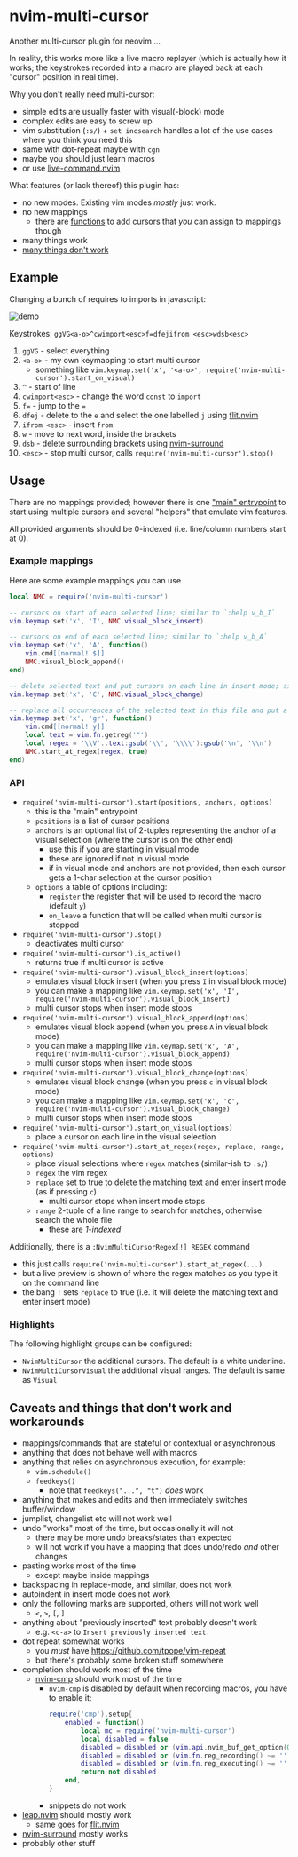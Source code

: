 # nvim-multi-cursor

Another multi-cursor plugin for neovim ...

In reality, this works more like a live macro replayer
(which is actually how it works;
the keystrokes recorded into a macro are played back at each "cursor" position in real time).

Why you don't really need multi-cursor:
* simple edits are usually faster with visual(-block) mode
* complex edits are easy to screw up
* vim substitution (`:s/`) + `set incsearch` handles a lot of the use cases where you think you need this
* same with dot-repeat maybe with `cgn`
* maybe you should just learn macros
* or use [live-command.nvim](https://github.com/smjonas/live-command.nvim)

What features (or lack thereof) this plugin has:
* no new modes. Existing vim modes *mostly* just work.
* no new mappings
    * there are [functions](#usage) to add cursors that *you* can assign to mappings though
* many things work
* [many things don't work](#caveats-and-things-that-dont-work-and-workarounds)

## Example

Changing a bunch of requires to imports in javascript:

![demo](https://github.com/lincheney/nvim-multi-cursor/assets/1336117/ef6695d9-2e2b-40cf-88ac-03aee76db19c)

Keystrokes: `ggVG<a-o>^cwimport<esc>f=dfejifrom <esc>wdsb<esc>`
1. `ggVG` - select everything
1. `<a-o>` - my own keymapping to start multi cursor
   * something like `vim.keymap.set('x', '<a-o>', require('nvim-multi-cursor').start_on_visual)`
1. `^` - start of line
1. `cwimport<esc>` - change the word `const` to `import`
1. `f=` - jump to the `=`
1. `dfej` - delete to the `e` and select the one labelled `j` using [flit.nvim](https://github.com/ggandor/flit.nvim)
1. `ifrom <esc>` - insert `from `
1. `w` - move to next word, inside the brackets
1. `dsb` - delete surrounding brackets using [nvim-surround](https://github.com/kylechui/nvim-surround)
1. `<esc>` - stop multi cursor, calls `require('nvim-multi-cursor').stop()`

## Usage

There are no mappings provided;
however there is one ["main" entrypoint](API) to start using multiple cursors
and several "helpers" that emulate vim features.

All provided arguments should be 0-indexed (i.e. line/column numbers start at 0).

### Example mappings

Here are some example mappings you can use
```lua
local NMC = require('nvim-multi-cursor')

-- cursors on start of each selected line; similar to `:help v_b_I`
vim.keymap.set('x', 'I', NMC.visual_block_insert)

-- cursors on end of each selected line; similar to `:help v_b_A`
vim.keymap.set('x', 'A', function()
    vim.cmd[[normal! $]]
    NMC.visual_block_append()
end)

-- delete selected text and put cursors on each line in insert mode; similar to `:help v_b_c`
vim.keymap.set('x', 'C', NMC.visual_block_change)

-- replace all occurrences of the selected text in this file and put a cursor at each
vim.keymap.set('x', 'gr', function()
    vim.cmd[[normal! y]]
    local text = vim.fn.getreg('"')
    local regex = '\\V'..text:gsub('\\', '\\\\'):gsub('\n', '\\n')
    NMC.start_at_regex(regex, true)
end)

```

### API

* `require('nvim-multi-cursor').start(positions, anchors, options)`
    * this is the "main" entrypoint
    * `positions` is a list of cursor positions
    * `anchors` is an optional list of 2-tuples representing the anchor of a visual selection (where the cursor is on the other end)
        * use this if you are starting in visual mode
        * these are ignored if not in visual mode
        * if in visual mode and anchors are not provided, then each cursor gets a 1-char selection at the cursor position
    * `options` a table of options including:
        * `register` the register that will be used to record the macro (default `y`)
        * `on_leave` a function that will be called when multi cursor is stopped
* `require('nvim-multi-cursor').stop()`
    * deactivates multi cursor
* `require('nvim-multi-cursor').is_active()`
    * returns true if multi cursor is active
* `require('nvim-multi-cursor').visual_block_insert(options)`
    * emulates visual block insert (when you press `I` in visual block mode)
    * you can make a mapping like `vim.keymap.set('x', 'I', require('nvim-multi-cursor').visual_block_insert)`
    * multi cursor stops when insert mode stops
* `require('nvim-multi-cursor').visual_block_append(options)`
    * emulates visual block append (when you press `A` in visual block mode)
    * you can make a mapping like `vim.keymap.set('x', 'A', require('nvim-multi-cursor').visual_block_append)`
    * multi cursor stops when insert mode stops
* `require('nvim-multi-cursor').visual_block_change(options)`
    * emulates visual block change (when you press `c` in visual block mode)
    * you can make a mapping like `vim.keymap.set('x', 'c', require('nvim-multi-cursor').visual_block_change)`
    * multi cursor stops when insert mode stops
* `require('nvim-multi-cursor').start_on_visual(options)`
    * place a cursor on each line in the visual selection
* `require('nvim-multi-cursor').start_at_regex(regex, replace, range, options)`
    * place visual selections where `regex` matches (similar-ish to `:s/`)
    * `regex` the vim regex
    * `replace` set to true to delete the matching text and enter insert mode (as if pressing `c`)
        * multi cursor stops when insert mode stops
    * `range` 2-tuple of a line range to search for matches, otherwise search the whole file
        * these are *1-indexed*

Additionally, there is a `:NvimMultiCursorRegex[!] REGEX` command
* this just calls `require('nvim-multi-cursor').start_at_regex(...)`
* but a live preview is shown of where the regex matches as you type it on the command line
* the bang `!` sets `replace` to true (i.e. it will delete the matching text and enter insert mode)

### Highlights

The following highlight groups can be configured:
* `NvimMultiCursor` the additional cursors. The default is a white underline.
* `NvimMultiCursorVisual` the additional visual ranges. The default is same as `Visual`

## Caveats and things that don't work and workarounds

* mappings/commands that are stateful or contextual or asynchronous
* anything that does not behave well with macros
* anything that relies on asynchronous execution, for example:
    * `vim.schedule()`
    * `feedkeys()`
        * note that `feedkeys("...", "t")` *does* work
* anything that makes and edits and then immediately switches buffer/window
* jumplist, changelist etc will not work well
* undo "works" most of the time, but occasionally it will not
    * there may be more undo breaks/states than expected
    * will not work if you have a mapping that does undo/redo *and* other changes
* pasting works most of the time
    * except maybe inside mappings
* backspacing in replace-mode, and similar, does not work
* autoindent in insert mode does not work
* only the following marks are supported, others will not work well
    * `<`, `>`, `[`, `]`
* anything about "previously inserted" text probably doesn't work
    * e.g. `<c-a>` to `Insert previously inserted text.`
* dot repeat somewhat works
    * you *must* have https://github.com/tpope/vim-repeat
    * but there's probably some broken stuff somewhere
* completion should work most of the time
    * [nvim-cmp](https://github.com/hrsh7th/nvim-cmp) should work most of the time
        * `nvim-cmp` is disabled by default when recording macros, you have to enable it:
            ```lua
            require('cmp').setup{
                enabled = function()
                    local mc = require('nvim-multi-cursor')
                    local disabled = false
                    disabled = disabled or (vim.api.nvim_buf_get_option(0, 'buftype') == 'prompt')
                    disabled = disabled or (vim.fn.reg_recording() ~= '' and not mc.is_active())
                    disabled = disabled or (vim.fn.reg_executing() ~= '' and not mc.is_active())
                    return not disabled
                end,
            }
            ```
        * snippets do not work
* [leap.nvim](https://github.com/ggandor/leap.nvim) should mostly work
    * same goes for [flit.nvim](https://github.com/ggandor/flit.nvim)
* [nvim-surround](https://github.com/kylechui/nvim-surround) mostly works
* probably other stuff
